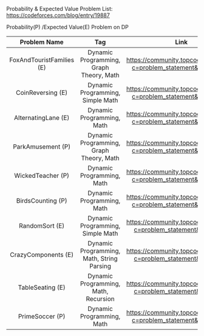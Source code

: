 Probability & Expected Value Problem List:  https://codeforces.com/blog/entry/19887  

Probability(P) /Expected Value(E) Problem on DP  

| Problem Name | Tag| Link | 
| :---: | :---: |:---: |
| FoxAndTouristFamilies (E) | Dynamic Programming, Graph Theory, Math| https://community.topcoder.com/stat?c=problem_statement&pm=11811 |
| CoinReversing (E) | Dynamic Programming, Simple Math | https://community.topcoder.com/stat?c=problem_statement&pm=11473 |
| AlternatingLane (E) | Dynamic Programming, Math | https://community.topcoder.com/stat?c=problem_statement&pm=11309 |
| ParkAmusement (P) | Dynamic Programming, Graph Theory, Math | https://community.topcoder.com/stat?c=problem_statement&pm=10723 |
| WickedTeacher (P) | Dynamic Programming, Math	| https://community.topcoder.com/stat?c=problem_statement&pm=10289 |
| BirdsCounting (P) | Dynamic Programming, Math | https://community.topcoder.com/stat?c=problem_statement&pm=10243 |
| RandomSort (E) | Dynamic Programming, Simple Math | https://community.topcoder.com/stat?c=problem_statement&pm=8590 |
| CrazyComponents (E) | Dynamic Programming, Math, String Parsing | https://community.topcoder.com/stat?c=problem_statement&pm=7884 |
| TableSeating (E) | Dynamic Programming, Math, Recursion | https://community.topcoder.com/stat?c=problem_statement&pm=4616 |
| PrimeSoccer (P) | Dynamic Programming, Math | https://community.topcoder.com/stat?c=problem_statement&pm=10033 |


